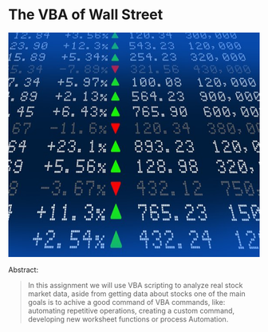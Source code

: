 # The VBA of Wall Street
<p align='center'>
 
<img height="450" src="https://github.com/JavierSada/VBA-Wall-Street/blob/main/Docs/stockmarket.jpg">

</p>

<p align="justify"> 
 
Abstract:
> In this assignment we will use VBA scripting to analyze real stock market data, aside from getting data about stocks one of the main goals is to achive a good command of VBA commands, like: automating repetitive operations, creating a custom command, developing new worksheet functions or process Automation.
  
</p>
